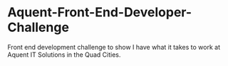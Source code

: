 # Aquent-Front-End-Developer-Challenge
Front end development challenge to show I have what it takes to work at Aquent IT Solutions in the Quad Cities.
